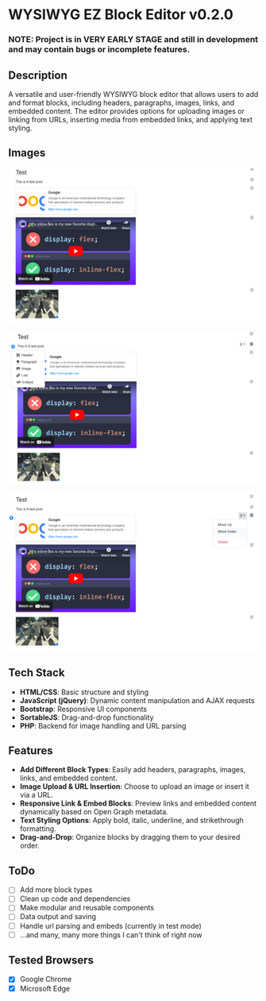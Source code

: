 # WYSIWYG EZ Block Editor v0.2.0

### NOTE: Project is in **VERY EARLY STAGE** and still in development and may contain bugs or incomplete features.


## Description

A versatile and user-friendly WYSIWYG block editor that allows users to add and format blocks, including headers, paragraphs, images, links, and embedded content. 
The editor provides options for uploading images or linking from URLs, inserting media from embedded links, and applying text styling.

## Images

![Editor](docs/images/overview.png)

![Editor](docs/images/block_selection.png)

![Editor](docs/images/block_settings.png)

## Tech Stack

- **HTML/CSS**: Basic structure and styling
- **JavaScript (jQuery)**: Dynamic content manipulation and AJAX requests
- **Bootstrap**: Responsive UI components
- **SortableJS**: Drag-and-drop functionality
- **PHP**: Backend for image handling and URL parsing

## Features

- **Add Different Block Types**: Easily add headers, paragraphs, images, links, and embedded content.
- **Image Upload & URL Insertion**: Choose to upload an image or insert it via a URL.
- **Responsive Link & Embed Blocks**: Preview links and embedded content dynamically based on Open Graph metadata.
- **Text Styling Options**: Apply bold, italic, underline, and strikethrough formatting.
- **Drag-and-Drop**: Organize blocks by dragging them to your desired order.


## ToDo
 - [ ] Add more block types
 - [ ] Clean up code and dependencies
 - [ ] Make modular and reusable components
 - [ ] Data output and saving
 - [ ] Handle url parsing and embeds (currently in test mode)
 - [ ] ...and many, many more things I can't think of right now

## Tested Browsers
- [x] Google Chrome
- [x] Microsoft Edge
